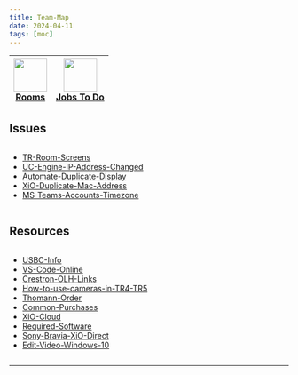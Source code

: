 ```yaml
---
title: Team-Map
date: 2024-04-11
tags: [moc]
---
```


<a href="05-Team/03-Rooms/01-RoomView.md"><img width="60" src="https://img.icons8.com/?size=100&id=43215&format=png&color=000000"/></br>Rooms</a> | <a href="05-Team/Job-List.md"><img width="60" src="https://img.icons8.com/?size=100&id=10758&format=png&color=CCCCCC"/></br>Jobs To Do</a>
--- | ---

## Issues

<div><div class="block-language-dataviewjs node-insert-event" style="overflow-x: auto;"><div><ul class="dataview list-view-ul"><li><span><a data-tooltip-position="top" aria-label="05-Team/01-Issue-Resolutions/TR-Room-Screens.md" data-href="05-Team/01-Issue-Resolutions/TR-Room-Screens.md" href="05-Team/01-Issue-Resolutions/TR-Room-Screens.md" class="internal-link" target="_blank" rel="noopener">TR-Room-Screens</a></span></li><li><span><a data-tooltip-position="top" aria-label="05-Team/01-Issue-Resolutions/UC-Engine-IP-Address-Changed.md" data-href="05-Team/01-Issue-Resolutions/UC-Engine-IP-Address-Changed.md" href="05-Team/01-Issue-Resolutions/UC-Engine-IP-Address-Changed.md" class="internal-link" target="_blank" rel="noopener">UC-Engine-IP-Address-Changed</a></span></li><li><span><a data-tooltip-position="top" aria-label="05-Team/01-Issue-Resolutions/Automate-Duplicate-Display.md" data-href="05-Team/01-Issue-Resolutions/Automate-Duplicate-Display.md" href="05-Team/01-Issue-Resolutions/Automate-Duplicate-Display.md" class="internal-link" target="_blank" rel="noopener">Automate-Duplicate-Display</a></span></li><li><span><a data-tooltip-position="top" aria-label="05-Team/01-Issue-Resolutions/XiO-Duplicate-Mac-Address.md" data-href="05-Team/01-Issue-Resolutions/XiO-Duplicate-Mac-Address.md" href="05-Team/01-Issue-Resolutions/XiO-Duplicate-Mac-Address.md" class="internal-link" target="_blank" rel="noopener">XiO-Duplicate-Mac-Address</a></span></li><li><span><a data-tooltip-position="top" aria-label="05-Team/01-Issue-Resolutions/MS-Teams-Accounts-Timezone.md" data-href="05-Team/01-Issue-Resolutions/MS-Teams-Accounts-Timezone.md" href="05-Team/01-Issue-Resolutions/MS-Teams-Accounts-Timezone.md" class="internal-link" target="_blank" rel="noopener">MS-Teams-Accounts-Timezone</a></span></li></ul></div></div></div>

## Resources
<div><div class="block-language-dataviewjs node-insert-event" style="overflow-x: auto;"><div><ul class="dataview list-view-ul"><li><span><a data-tooltip-position="top" aria-label="05-Team/02-Resources/USBC-Info.md" data-href="05-Team/02-Resources/USBC-Info.md" href="05-Team/02-Resources/USBC-Info.md" class="internal-link" target="_blank" rel="noopener">USBC-Info</a></span></li><li><span><a data-tooltip-position="top" aria-label="05-Team/02-Resources/VS-Code-Online.md" data-href="05-Team/02-Resources/VS-Code-Online.md" href="05-Team/02-Resources/VS-Code-Online.md" class="internal-link" target="_blank" rel="noopener">VS-Code-Online</a></span></li><li><span><a data-tooltip-position="top" aria-label="05-Team/02-Resources/Crestron-OLH-Links.md" data-href="05-Team/02-Resources/Crestron-OLH-Links.md" href="05-Team/02-Resources/Crestron-OLH-Links.md" class="internal-link" target="_blank" rel="noopener">Crestron-OLH-Links</a></span></li><li><span><a data-tooltip-position="top" aria-label="05-Team/02-Resources/How-to-use-cameras-in-TR4-TR5.md" data-href="05-Team/02-Resources/How-to-use-cameras-in-TR4-TR5.md" href="05-Team/02-Resources/How-to-use-cameras-in-TR4-TR5.md" class="internal-link" target="_blank" rel="noopener">How-to-use-cameras-in-TR4-TR5</a></span></li><li><span><a data-tooltip-position="top" aria-label="05-Team/02-Resources/Thomann-Order.md" data-href="05-Team/02-Resources/Thomann-Order.md" href="05-Team/02-Resources/Thomann-Order.md" class="internal-link" target="_blank" rel="noopener">Thomann-Order</a></span></li><li><span><a data-tooltip-position="top" aria-label="05-Team/02-Resources/Common-Purchases.md" data-href="05-Team/02-Resources/Common-Purchases.md" href="05-Team/02-Resources/Common-Purchases.md" class="internal-link" target="_blank" rel="noopener">Common-Purchases</a></span></li><li><span><a data-tooltip-position="top" aria-label="05-Team/02-Resources/XiO-Cloud.md" data-href="05-Team/02-Resources/XiO-Cloud.md" href="05-Team/02-Resources/XiO-Cloud.md" class="internal-link" target="_blank" rel="noopener">XiO-Cloud</a></span></li><li><span><a data-tooltip-position="top" aria-label="05-Team/02-Resources/Required-Software.md" data-href="05-Team/02-Resources/Required-Software.md" href="05-Team/02-Resources/Required-Software.md" class="internal-link" target="_blank" rel="noopener">Required-Software</a></span></li><li><span><a data-tooltip-position="top" aria-label="05-Team/02-Resources/Sony-Bravia-XiO-Direct.md" data-href="05-Team/02-Resources/Sony-Bravia-XiO-Direct.md" href="05-Team/02-Resources/Sony-Bravia-XiO-Direct.md" class="internal-link" target="_blank" rel="noopener">Sony-Bravia-XiO-Direct</a></span></li><li><span><a data-tooltip-position="top" aria-label="05-Team/02-Resources/Edit-Video-Windows-10.md" data-href="05-Team/02-Resources/Edit-Video-Windows-10.md" href="05-Team/02-Resources/Edit-Video-Windows-10.md" class="internal-link" target="_blank" rel="noopener">Edit-Video-Windows-10</a></span></li></ul></div></div></div>




--- 


